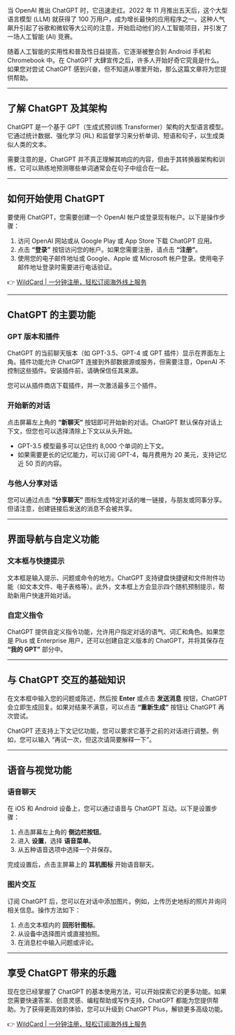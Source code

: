 当 OpenAI 推出 ChatGPT 时，它迅速走红。2022 年 11 月推出五天后，这个大型语言模型 (LLM) 就获得了 100 万用户，成为增长最快的应用程序之一。这种人气飙升引起了谷歌和微软等大公司的注意，开始启动他们的人工智能项目，并引发了一场人工智能 (AI) 竞赛。

随着人工智能的实用性和普及性日益提高，它逐渐被整合到 Android 手机和 Chromebook 中。在 ChatGPT 大肆宣传之后，许多人开始好奇它究竟是什么。如果您对尝试 ChatGPT 感到兴奋，但不知道从哪里开始，那么这篇文章将为您提供帮助。

---

## 了解 ChatGPT 及其架构

ChatGPT 是一个基于 GPT（生成式预训练 Transformer）架构的大型语言模型。它通过统计数据、强化学习 (RL) 和监督学习来分析单词、短语和句子，以生成类似人类的文本。

需要注意的是，ChatGPT 并不真正理解其响应的内容，但由于其转换器架构和训练，它可以熟练地预测哪些单词通常会在句子中组合在一起。

---

## 如何开始使用 ChatGPT

要使用 ChatGPT，您需要创建一个 OpenAI 帐户或登录现有帐户。以下是操作步骤：

1. 访问 OpenAI 网站或从 Google Play 或 App Store 下载 ChatGPT 应用。
2. 点击 **“登录”** 按钮访问您的帐户。如果您需要注册，请点击 **“注册”**。
3. 使用您的电子邮件地址或 Google、Apple 或 Microsoft 帐户登录。使用电子邮件地址登录时需要进行电话验证。

👉 [WildCard | 一分钟注册，轻松订阅海外线上服务](https://bit.ly/bewildcard)

---

## ChatGPT 的主要功能

### GPT 版本和插件

ChatGPT 的当前聊天版本（如 GPT-3.5、GPT-4 或 GPT 插件）显示在界面左上角。插件功能允许 ChatGPT 连接到外部数据源或服务，但需要注意，OpenAI 不控制这些插件。安装插件前，请确保信任其来源。

您可以从插件商店下载插件，并一次激活最多三个插件。

### 开始新的对话

点击屏幕左上角的 **“新聊天”** 按钮即可开始新的对话。ChatGPT 默认保存对话上下文，但您也可以选择清除上下文以从头开始。

- GPT-3.5 模型最多可以记住约 8,000 个单词的上下文。
- 如果需要更长的记忆能力，可以订阅 GPT-4，每月费用为 20 美元，支持记忆近 50 页的内容。

### 与他人分享对话

您可以通过点击 **“分享聊天”** 图标生成特定对话的唯一链接，与朋友或同事分享。但请注意，创建链接后发送的消息不会被共享。

---

## 界面导航与自定义功能

### 文本框与快捷提示

文本框是输入提示、问题或命令的地方。ChatGPT 支持键盘快捷键和文件附件功能（如文本文件、电子表格等）。此外，文本框上方会显示四个随机预制提示，帮助新用户快速开始对话。

### 自定义指令

ChatGPT 提供自定义指令功能，允许用户指定对话的语气、词汇和角色。如果您是 Plus 或 Enterprise 用户，还可以创建自定义版本的 ChatGPT，并将其保存在 **“我的 GPT”** 部分中。

---

## 与 ChatGPT 交互的基础知识

在文本框中输入您的问题或陈述，然后按 **Enter** 或点击 **发送消息** 按钮，ChatGPT 会立即生成回复。如果对结果不满意，可以点击 **“重新生成”** 按钮让 ChatGPT 再次尝试。

ChatGPT 还支持上下文记忆功能，您可以要求它基于之前的对话进行调整。例如，您可以输入 “再试一次，但这次请简要解释一下”。

---

## 语音与视觉功能

### 语音聊天

在 iOS 和 Android 设备上，您可以通过语音与 ChatGPT 互动。以下是设置步骤：

1. 点击屏幕左上角的 **侧边栏按钮**。
2. 进入 **设置**，选择 **语音菜单**。
3. 从五种语音选项中选择一个并保存。

完成设置后，点击主屏幕上的 **耳机图标** 开始语音聊天。

### 图片交互

订阅 ChatGPT 后，您可以在对话中添加图片。例如，上传历史地标的照片并询问相关信息。操作方法如下：

1. 点击文本框内的 **回形针图标**。
2. 从设备中选择图片或直接拍照。
3. 在消息栏中输入问题或评论。

---

## 享受 ChatGPT 带来的乐趣

现在您已经掌握了 ChatGPT 的基本使用方法，可以开始探索它的更多功能。如果您需要快速答案、创意灵感、编程帮助或写作支持，ChatGPT 都能为您提供帮助。为了获得更高效的体验，您可以升级到 ChatGPT Plus，解锁更多高级功能。

👉 [WildCard | 一分钟注册，轻松订阅海外线上服务](https://bit.ly/bewildcard)